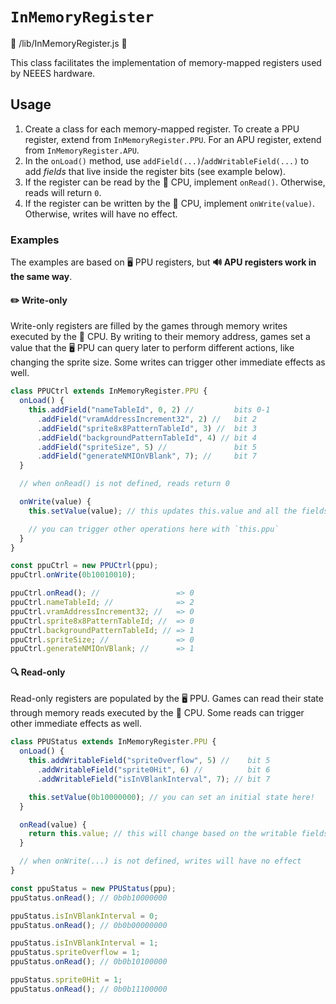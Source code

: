 # `InMemoryRegister`

📄 /lib/InMemoryRegister.js 📄

This class facilitates the implementation of memory-mapped registers used by NEEES hardware.

## Usage

1. Create a class for each memory-mapped register. To create a PPU register, extend from `InMemoryRegister.PPU`. For an APU register, extend from `InMemoryRegister.APU`.
2. In the `onLoad()` method, use `addField(...)`/`addWritableField(...)` to add _fields_ that live inside the register bits (see example below).
3. If the register can be read by the 🧠 CPU, implement `onRead()`. Otherwise, reads will return `0`.
4. If the register can be written by the 🧠 CPU, implement `onWrite(value)`. Otherwise, writes will have no effect.

### Examples

The examples are based on 🖥️ PPU registers, but **🔊 APU registers work in the same way**.

#### ✏️ Write-only

Write-only registers are filled by the games through memory writes executed by the 🧠 CPU. By writing to their memory address, games set a value that the 🖥️ PPU can query later to perform different actions, like changing the sprite size. Some writes can trigger other immediate effects as well.

```javascript
class PPUCtrl extends InMemoryRegister.PPU {
  onLoad() {
    this.addField("nameTableId", 0, 2) //         bits 0-1
      .addField("vramAddressIncrement32", 2) //   bit 2
      .addField("sprite8x8PatternTableId", 3) //  bit 3
      .addField("backgroundPatternTableId", 4) // bit 4
      .addField("spriteSize", 5) //               bit 5
      .addField("generateNMIOnVBlank", 7); //     bit 7
  }

  // when onRead() is not defined, reads return 0

  onWrite(value) {
    this.setValue(value); // this updates this.value and all the fields

    // you can trigger other operations here with `this.ppu`
  }
}

const ppuCtrl = new PPUCtrl(ppu);
ppuCtrl.onWrite(0b10010010);

ppuCtrl.onRead(); //                 => 0
ppuCtrl.nameTableId; //              => 2
ppuCtrl.vramAddressIncrement32; //   => 0
ppuCtrl.sprite8x8PatternTableId; //  => 0
ppuCtrl.backgroundPatternTableId; // => 1
ppuCtrl.spriteSize; //               => 0
ppuCtrl.generateNMIOnVBlank; //      => 1
```

#### 🔍 Read-only

Read-only registers are populated by the 🖥️ PPU. Games can read their state through memory reads executed by the 🧠 CPU. Some reads can trigger other immediate effects as well.

```javascript
class PPUStatus extends InMemoryRegister.PPU {
  onLoad() {
    this.addWritableField("spriteOverflow", 5) //    bit 5
      .addWritableField("sprite0Hit", 6) //          bit 6
      .addWritableField("isInVBlankInterval", 7); // bit 7

    this.setValue(0b10000000); // you can set an initial state here!
  }

  onRead(value) {
    return this.value; // this will change based on the writable fields
  }

  // when onWrite(...) is not defined, writes will have no effect
}

const ppuStatus = new PPUStatus(ppu);
ppuStatus.onRead(); // 0b0b10000000

ppuStatus.isInVBlankInterval = 0;
ppuStatus.onRead(); // 0b0b00000000

ppuStatus.isInVBlankInterval = 1;
ppuStatus.spriteOverflow = 1;
ppuStatus.onRead(); // 0b0b10100000

ppuStatus.sprite0Hit = 1;
ppuStatus.onRead(); // 0b0b11100000
```
